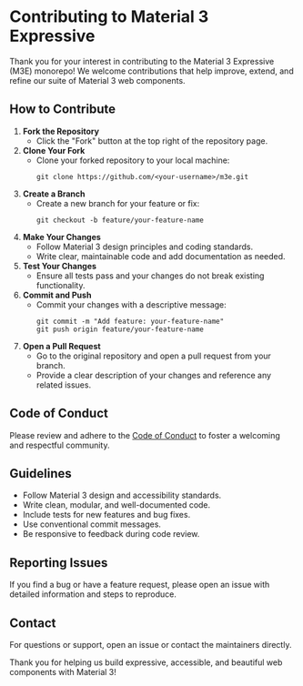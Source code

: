 # Contributing to Material 3 Expressive

Thank you for your interest in contributing to the Material 3 Expressive (M3E) monorepo! We welcome contributions that help improve, extend, and refine our suite of Material 3 web components.

## How to Contribute

1. **Fork the Repository**
   - Click the "Fork" button at the top right of the repository page.
2. **Clone Your Fork**
   - Clone your forked repository to your local machine:
     ```
     git clone https://github.com/<your-username>/m3e.git
     ```
3. **Create a Branch**
   - Create a new branch for your feature or fix:
     ```
     git checkout -b feature/your-feature-name
     ```
4. **Make Your Changes**
   - Follow Material 3 design principles and coding standards.
   - Write clear, maintainable code and add documentation as needed.
5. **Test Your Changes**
   - Ensure all tests pass and your changes do not break existing functionality.
6. **Commit and Push**
   - Commit your changes with a descriptive message:
     ```
     git commit -m "Add feature: your-feature-name"
     git push origin feature/your-feature-name
     ```
7. **Open a Pull Request**
   - Go to the original repository and open a pull request from your branch.
   - Provide a clear description of your changes and reference any related issues.

## Code of Conduct

Please review and adhere to the [Code of Conduct](CODE_OF_CONDUCT.md) to foster a welcoming and respectful community.

## Guidelines

- Follow Material 3 design and accessibility standards.
- Write clean, modular, and well-documented code.
- Include tests for new features and bug fixes.
- Use conventional commit messages.
- Be responsive to feedback during code review.

## Reporting Issues

If you find a bug or have a feature request, please open an issue with detailed information and steps to reproduce.

## Contact

For questions or support, open an issue or contact the maintainers directly.

Thank you for helping us build expressive, accessible, and beautiful web components with Material 3!
